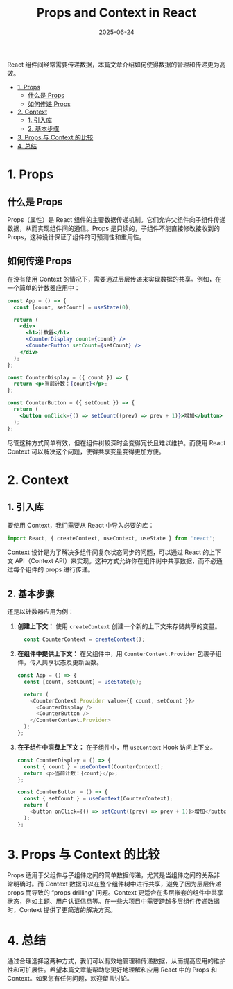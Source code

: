 ﻿---
title: "Props and Context in React"
date: 2025-06-24
permalink: /posts/2025/Props and Context in React/
tags:
  - React
  - Props
  - Context
  - Frontend
---

React 组件间经常需要传递数据，本篇文章介绍如何使得数据的管理和传递更为高效。

- [1. Props](#1-props)
  - [什么是 Props](#什么是-props)
  - [如何传递 Props](#如何传递-props)
- [2. Context](#2-context)
  - [1. 引入库](#1-引入库)
  - [2. 基本步骤](#2-基本步骤)
- [3. Props 与 Context 的比较](#3-props-与-context-的比较)
- [4. 总结](#4-总结)



# 1. Props
## 什么是 Props
Props（属性）是 React 组件的主要数据传递机制。它们允许父组件向子组件传递数据，从而实现组件间的通信。Props 是只读的，子组件不能直接修改接收到的 Props，这种设计保证了组件的可预测性和重用性。
## 如何传递 Props
在没有使用 Context 的情况下，需要通过层层传递来实现数据的共享。例如，在一个简单的计数器应用中：
```jsx
const App = () => {
  const [count, setCount] = useState(0);

  return (
    <div>
      <h1>计数器</h1>
      <CounterDisplay count={count} />
      <CounterButton setCount={setCount} />
    </div>
  );
};

const CounterDisplay = ({ count }) => {
  return <p>当前计数：{count}</p>;
};

const CounterButton = ({ setCount }) => {
  return (
    <button onClick={() => setCount((prev) => prev + 1)}>增加</button>
  );
};
```
尽管这种方式简单有效，但在组件树较深时会变得冗长且难以维护。而使用 React Context 可以解决这个问题，使得共享变量变得更加方便。

# 2. Context
## 1. 引入库

要使用 Context，我们需要从 React 中导入必要的库：
```js
import React, { createContext, useContext, useState } from 'react';
```
Context 设计是为了解决多组件间复杂状态同步的问题，可以通过 React 的上下文 API（Context API）来实现。这种方式允许你在组件树中共享数据，而不必通过每个组件的 props 进行传递。

## 2. 基本步骤
还是以计数器应用为例：
1. **创建上下文：** 使用 `createContext` 创建一个新的上下文来存储共享的变量。

    ```javascript  
	  const CounterContext = createContext();  
    ```

2. **在组件中提供上下文：** 在父组件中，用 `CounterContext.Provider` 包裹子组件，传入共享状态及更新函数。

    ```javascript  
    const App = () => {
      const [count, setCount] = useState(0);

      return (
        <CounterContext.Provider value={{ count, setCount }}>
          <CounterDisplay />
          <CounterButton />
        </CounterContext.Provider>
      );
    };
    ```

3. **在子组件中消费上下文：** 在子组件中，用 `useContext` Hook 访问上下文。

    ```js  
    const CounterDisplay = () => {
      const { count } = useContext(CounterContext);
      return <p>当前计数：{count}</p>;
    };

    const CounterButton = () => {
      const { setCount } = useContext(CounterContext);
      return (
        <button onClick={() => setCount((prev) => prev + 1)}>增加</button>
      );
    };
    ```

# 3. Props 与 Context 的比较

Props 适用于父组件与子组件之间的简单数据传递，尤其是当组件之间的关系非常明确时。而 Context 数据可以在整个组件树中进行共享，避免了因为层层传递 props 而导致的 “props drilling” 问题。Context 更适合在多层嵌套的组件中共享状态，例如主题、用户认证信息等。在一些大项目中需要跨越多层组件传递数据时，Context 提供了更简洁的解决方案。


# 4. 总结
通过合理选择这两种方式，我们可以有效地管理和传递数据，从而提高应用的维护性和可扩展性。希望本篇文章能帮助您更好地理解和应用 React 中的 Props 和 Context。如果您有任何问题，欢迎留言讨论。
